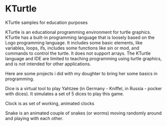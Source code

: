 # KTurtle
KTurtle samples for education purposes

KTurtle is an educational programming environment for turtle graphics. 
KTurtle has a built-in programming language that is loosely based on the Logo programming language. 
It includes some basic elements, like variables, loops, ifs, includes some functions like sin or mod, and commands to control the turtle. 
It does not support arrays. 
The KTurtle language and IDE are limited to teaching programming using turtle graphics, and is not intended for other applications. 

Here are some projects i did with my doughter to bring her some basics in programming.

Dice is a virtual tool to play Yahtzee (in Germany - Kniffel, in Russia - pocker with dices). It simulates a set of 5 dices to play this game.

Clock is as set of working, animated clocks

Snake is an animated couple of snakes (or worms) moving randomly around and playing with each other.
